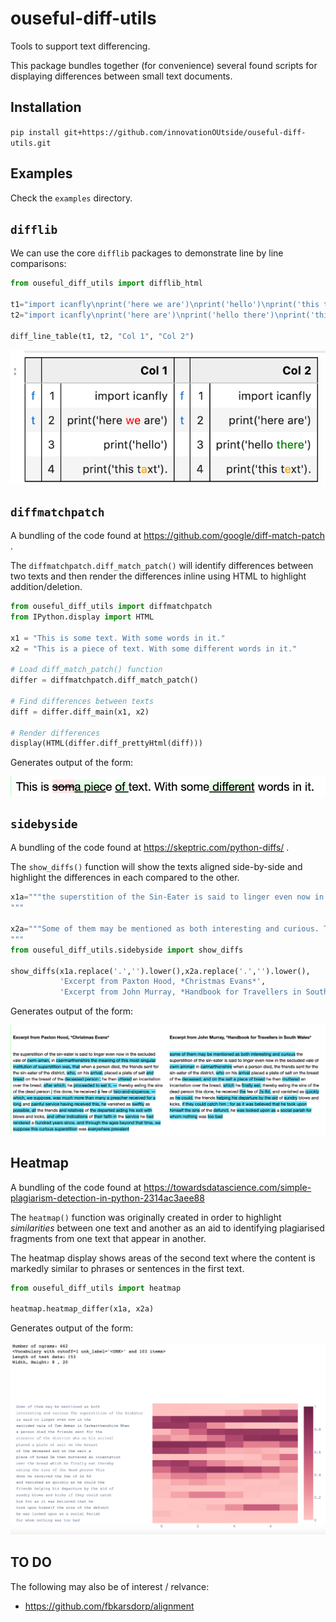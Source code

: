 # ouseful-diff-utils

Tools to support text differencing.

This package bundles together (for convenience) several found scripts for displaying differences between small text documents.

## Installation

`pip install git+https://github.com/innovationOUtside/ouseful-diff-utils.git`

## Examples

Check the `examples` directory.

## `difflib`

We can use the core `difflib` packages to demonstrate line by line comparisons:

```python
from ouseful_diff_utils import difflib_html

t1="import icanfly\nprint('here we are')\nprint('hello')\nprint('this taxt')."
t2="import icanfly\nprint('here are')\nprint('hello there')\nprint('this text')."

diff_line_table(t1, t2, "Col 1", "Col 2")
```

![](images/difflib_table.png)

## `diffmatchpatch`

A bundling of the code found at https://github.com/google/diff-match-patch .

The `diffmatchpatch.diff_match_patch()` will identify differences between two texts and then render the differences inline using HTML to highlight addition/deletion.

```python
from ouseful_diff_utils import diffmatchpatch
from IPython.display import HTML

x1 = "This is some text. With some words in it."
x2 = "This is a piece of text. With some different words in it."

# Load diff_match_patch() function
differ = diffmatchpatch.diff_match_patch()

# Find differences between texts
diff = differ.diff_main(x1, x2)

# Render differences
display(HTML(differ.diff_prettyHtml(diff)))
```

Generates output of the form:

![](images/diffmatchpatch.png)

## `sidebyside`

A bundling of the code found at https://skeptric.com/python-diffs/ .

The `show_diffs()` function will show the texts aligned side-by-side and highlight the differences in each compared to the other.

```python
x1a="""the superstition of the Sin-Eater is said to linger even now in the secluded vale of Cwm-Aman, in Caermarthenshire. The meaning of this most singular institution of superstition was, that when a person died, the friends sent for the Sin-Eater of the district, who, on his arrival, placed a plate of salt and bread on the breast of the deceased person ; he then uttered an incantation over the bread, after which, he proceeded to eat it, — thereby eating the sins of the dead person ; this done, he received a fee of two-and-sixpence, — which, we suppose, was much more than many a preacher received for a long and painful service. Having received this, he vanished as swiftly as possible, all the friends and relatives of the departed aiding his exit with blows and kicks, and other indications of their faith in the service he had rendered. A hundred years since, and through the ages beyond that time, we suppose this curious superstition was everywhere prevalent.
"""

x2a="""Some of them may be mentioned as both interesting and curious. The superstition of the Sin-Eater is said to linger even now in the secluded vale of Cwm Amman in Carmarthenshire. When a person died, the friends sent for the sin-eater of the district, who on his arrival placed a plate of salt on the breast of the deceased, and on the salt a piece of bread. He then muttered an incantation over the bread, which he finally eat, thereby eating the sins of the dead person. This done, he received the fee of 2s. 6d., and vanished as quickly as he could, the friends helping his departure by the aid of sundry blows and kicks, if they could catch him ; for as it was believed that he took upon himself the sins of the defunct, he was looked upon as a social Pariah for whom nothing was too bad.
"""
from ouseful_diff_utils.sidebyside import show_diffs

show_diffs(x1a.replace('.','').lower(),x2a.replace('.','').lower(),
           'Excerpt from Paxton Hood, *Christmas Evans*',
           'Excerpt from John Murray, *Handbook for Travellers in South Wales*')
```

Generates output of the form:

![](images/side-by-side.png)
## Heatmap

A bundling of the code found at https://towardsdatascience.com/simple-plagiarism-detection-in-python-2314ac3aee88

The `heatmap()` function was originally created in order to highlight *similarities* between one text and another as an aid to identifying plagiarised fragments from one text that appear in another.

The heatmap display shows areas of the second text where the content is markedly similar to phrases or sentences in the first text.

```python
from ouseful_diff_utils import heatmap

heatmap.heatmap_differ(x1a, x2a)
```

Generates output of the form:

![](images/heatmap.png)


## TO DO

The following may also be of interest / relvance:

- https://github.com/fbkarsdorp/alignment
